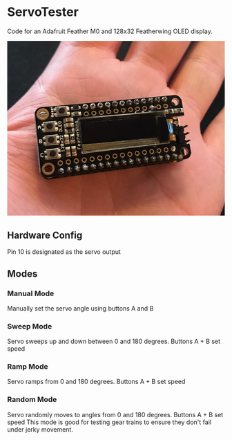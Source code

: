 # ServoTester

Code for an Adafruit Feather M0 and 128x32 Featherwing OLED display.

![Image of ServoTester](https://github.com/amcchord/ServoTester/blob/master/doc/ServoTester.jpg)

## Hardware Config

Pin 10 is designated as the servo output

## Modes

### Manual Mode

Manually set the servo angle using buttons A and B

### Sweep Mode

Servo sweeps up and down between 0 and 180 degrees. Buttons A + B set speed

### Ramp Mode

Servo ramps from 0 and 180 degrees. Buttons A + B set speed

### Random Mode

Servo randomly moves to angles from 0 and 180 degrees. Buttons A + B set speed
This mode is good for testing gear trains to ensure they don't fail under jerky movement. 
